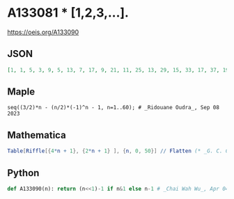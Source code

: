 # A133081 \* \[1,2,3,\.\.\.\]\.
https://oeis.org/A133090
## JSON
```JSON
[1, 1, 5, 3, 9, 5, 13, 7, 17, 9, 21, 11, 25, 13, 29, 15, 33, 17, 37, 19, 41, 21, 45, 23, 49, 25, 53, 27, 57, 29, 61, 31, 65, 33, 69, 35, 73, 37, 77, 39, 81, 41, 85, 43, 89, 45, 93, 47, 97, 49, 101, 51, 105, 53, 109, 55, 113, 57, 117, 59, 121, 61, 125, 63, 129, 65, 133, 67, 137, 69, 141, 71]
```
## Maple
```Maple
seq((3/2)*n - (n/2)*(-1)^n - 1, n=1..60); # _Ridouane Oudra_, Sep 08 2023
```
## Mathematica
```Mathematica
Table[Riffle[{4*n + 1}, {2*n + 1} ], {n, 0, 50}] // Flatten (* _G. C. Greubel_, Oct 21 2017 *)
```
## Python
```Python
def A133090(n): return (n<<1)-1 if n&1 else n-1 # _Chai Wah Wu_, Apr 04 2024
```
